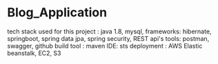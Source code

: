 # Blog_Application
tech stack used for this project :
java 1.8, mysql, 
frameworks: hibernate, springboot, spring data jpa, spring security, REST api's
tools: postman, swagger, github
build tool : maven
IDE: sts
deployment : AWS Elastic beanstalk, EC2, S3
